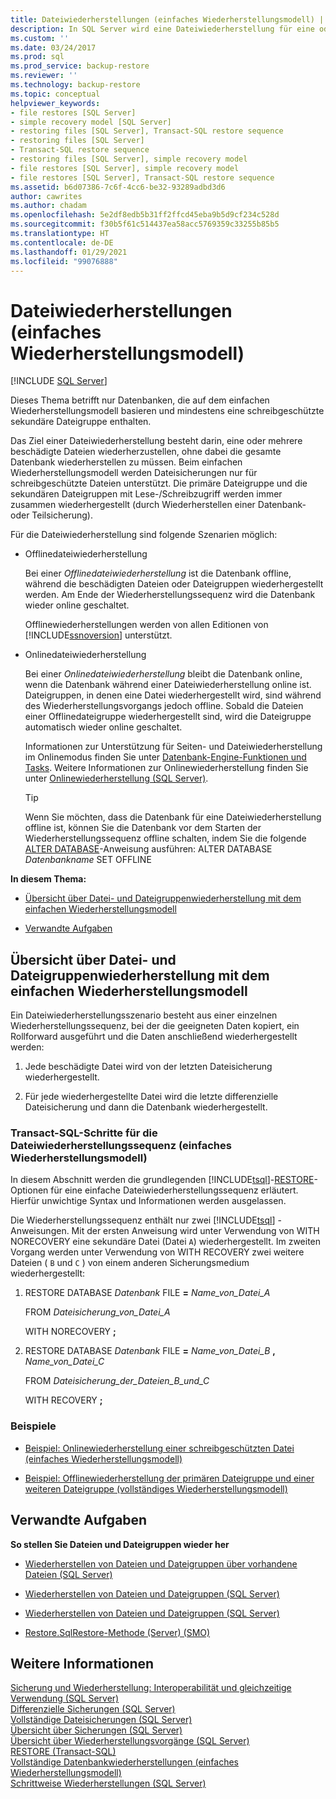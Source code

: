 ```yaml
---
title: Dateiwiederherstellungen (einfaches Wiederherstellungsmodell) | Microsoft-Dokumentation
description: In SQL Server wird eine Dateiwiederherstellung für eine oder mehrere beschädigte Dateien durchgeführt, ohne dass dabei die gesamte Datenbank wiederhergestellt wird.
ms.custom: ''
ms.date: 03/24/2017
ms.prod: sql
ms.prod_service: backup-restore
ms.reviewer: ''
ms.technology: backup-restore
ms.topic: conceptual
helpviewer_keywords:
- file restores [SQL Server]
- simple recovery model [SQL Server]
- restoring files [SQL Server], Transact-SQL restore sequence
- restoring files [SQL Server]
- Transact-SQL restore sequence
- restoring files [SQL Server], simple recovery model
- file restores [SQL Server], simple recovery model
- file restores [SQL Server], Transact-SQL restore sequence
ms.assetid: b6d07386-7c6f-4cc6-be32-93289adbd3d6
author: cawrites
ms.author: chadam
ms.openlocfilehash: 5e2df8edb5b31ff2ffcd45eba9b5d9cf234c528d
ms.sourcegitcommit: f30b5f61c514437ea58acc5769359c33255b85b5
ms.translationtype: HT
ms.contentlocale: de-DE
ms.lasthandoff: 01/29/2021
ms.locfileid: "99076888"
---
```

# <a name="file-restores-simple-recovery-model"></a>Dateiwiederherstellungen (einfaches Wiederherstellungsmodell)
 [!INCLUDE [SQL Server](../../includes/applies-to-version/sqlserver.md)]

  Dieses Thema betrifft nur Datenbanken, die auf dem einfachen Wiederherstellungsmodell basieren und mindestens eine schreibgeschützte sekundäre Dateigruppe enthalten.  
  
 Das Ziel einer Dateiwiederherstellung besteht darin, eine oder mehrere beschädigte Dateien wiederherzustellen, ohne dabei die gesamte Datenbank wiederherstellen zu müssen. Beim einfachen Wiederherstellungsmodell werden Dateisicherungen nur für schreibgeschützte Dateien unterstützt. Die primäre Dateigruppe und die sekundären Dateigruppen mit Lese-/Schreibzugriff werden immer zusammen wiederhergestellt (durch Wiederherstellen einer Datenbank- oder Teilsicherung).  
  
 Für die Dateiwiederherstellung sind folgende Szenarien möglich:  
  
-   Offlinedateiwiederherstellung  
  
     Bei einer *Offlinedateiwiederherstellung* ist die Datenbank offline, während die beschädigten Dateien oder Dateigruppen wiederhergestellt werden. Am Ende der Wiederherstellungssequenz wird die Datenbank wieder online geschaltet.  
  
     Offlinewiederherstellungen werden von allen Editionen von [!INCLUDE[ssnoversion](../../includes/ssnoversion-md.md)] unterstützt.  
  
-   Onlinedateiwiederherstellung  
  
     Bei einer *Onlinedateiwiederherstellung* bleibt die Datenbank online, wenn die Datenbank während einer Dateiwiederherstellung online ist. Dateigruppen, in denen eine Datei wiederhergestellt wird, sind während des Wiederherstellungsvorgangs jedoch offline. Sobald die Dateien einer Offlinedateigruppe wiederhergestellt sind, wird die Dateigruppe automatisch wieder online geschaltet.  
  
     Informationen zur Unterstützung für Seiten- und Dateiwiederherstellung im Onlinemodus finden Sie unter [Datenbank-Engine-Funktionen und Tasks](../../sql-server/what-s-new-in-sql-server-ver15.md). Weitere Informationen zur Onlinewiederherstellung finden Sie unter [Onlinewiederherstellung &#40;SQL Server&#41;](../../relational-databases/backup-restore/online-restore-sql-server.md).  
  
    > [!TIP]  
    >  Wenn Sie möchten, dass die Datenbank für eine Dateiwiederherstellung offline ist, können Sie die Datenbank vor dem Starten der Wiederherstellungssequenz offline schalten, indem Sie die folgende [ALTER DATABASE](../../t-sql/statements/alter-database-transact-sql-set-options.md)-Anweisung ausführen: ALTER DATABASE *Datenbankname* SET OFFLINE  
  
 **In diesem Thema:**  
  
-   [Übersicht über Datei- und Dateigruppenwiederherstellung mit dem einfachen Wiederherstellungsmodell](#Overview)  
  
-   [Verwandte Aufgaben](#RelatedTasks)  
  
##  <a name="overview-of-file-and-filegroup-restore-under-the-simple-recovery-model"></a><a name="Overview"></a> Übersicht über Datei- und Dateigruppenwiederherstellung mit dem einfachen Wiederherstellungsmodell  
 Ein Dateiwiederherstellungsszenario besteht aus einer einzelnen Wiederherstellungssequenz, bei der die geeigneten Daten kopiert, ein Rollforward ausgeführt und die Daten anschließend wiederhergestellt werden:  
  
1.  Jede beschädigte Datei wird von der letzten Dateisicherung wiederhergestellt.  
  
2.  Für jede wiederhergestellte Datei wird die letzte differenzielle Dateisicherung und dann die Datenbank wiederhergestellt.  
  
### <a name="transact-sql-steps-for-file-restore-sequence-simple-recovery-model"></a>Transact-SQL-Schritte für die Dateiwiederherstellungssequenz (einfaches Wiederherstellungsmodell)  
 In diesem Abschnitt werden die grundlegenden [!INCLUDE[tsql](../../includes/tsql-md.md)]-[RESTORE](../../t-sql/statements/restore-statements-transact-sql.md)-Optionen für eine einfache Dateiwiederherstellungssequenz erläutert. Hierfür unwichtige Syntax und Informationen werden ausgelassen.  
  
 Die Wiederherstellungssequenz enthält nur zwei [!INCLUDE[tsql](../../includes/tsql-md.md)] -Anweisungen. Mit der ersten Anweisung wird unter Verwendung von WITH NORECOVERY eine sekundäre Datei (Datei `A`) wiederhergestellt. Im zweiten Vorgang werden unter Verwendung von WITH RECOVERY zwei weitere Dateien ( `B` und `C` ) von einem anderen Sicherungsmedium wiederhergestellt:  
  
1.  RESTORE DATABASE *Datenbank* FILE **=** _Name_von_Datei_A_  
  
     FROM *Dateisicherung_von_Datei_A*  
  
     WITH NORECOVERY **;**  
  
2.  RESTORE DATABASE *Datenbank* FILE **=** _Name_von_Datei_B_ **,** _Name_von_Datei_C_  
  
     FROM *Dateisicherung_der_Dateien_B_und_C*  
  
     WITH RECOVERY **;**  
  
### <a name="examples"></a>Beispiele  
  
-   [Beispiel: Onlinewiederherstellung einer schreibgeschützten Datei &#40;einfaches Wiederherstellungsmodell&#41;](../../relational-databases/backup-restore/example-online-restore-of-a-read-only-file-simple-recovery-model.md)  
  
-   [Beispiel: Offlinewiederherstellung der primären Dateigruppe und einer weiteren Dateigruppe &#40;vollständiges Wiederherstellungsmodell&#41;](../../relational-databases/backup-restore/example-offline-restore-of-primary-and-one-other-filegroup-full-recovery-model.md)  
  
##  <a name="related-tasks"></a><a name="RelatedTasks"></a> Verwandte Aufgaben  
 **So stellen Sie Dateien und Dateigruppen wieder her**  
  
-   [Wiederherstellen von Dateien und Dateigruppen über vorhandene Dateien &#40;SQL Server&#41;](../../relational-databases/backup-restore/restore-files-and-filegroups-over-existing-files-sql-server.md)  
  
-   [Wiederherstellen von Dateien und Dateigruppen &#40;SQL Server&#41;](../../relational-databases/backup-restore/restore-files-and-filegroups-sql-server.md)  
  
-   [Wiederherstellen von Dateien und Dateigruppen &#40;SQL Server&#41;](../../relational-databases/backup-restore/restore-files-and-filegroups-sql-server.md)  
  
-   [Restore.SqlRestore-Methode (Server) (SMO)](/dotnet/api/microsoft.sqlserver.management.smo.restore.sqlrestore)   
  
## <a name="see-also"></a>Weitere Informationen  
 [Sicherung und Wiederherstellung: Interoperabilität und gleichzeitige Verwendung &#40;SQL Server&#41;](../../relational-databases/backup-restore/backup-and-restore-interoperability-and-coexistence-sql-server.md)   
 [Differenzielle Sicherungen &#40;SQL Server&#41;](../../relational-databases/backup-restore/differential-backups-sql-server.md)   
 [Vollständige Dateisicherungen &#40;SQL Server&#41;](../../relational-databases/backup-restore/full-file-backups-sql-server.md)   
 [Übersicht über Sicherungen &#40;SQL Server&#41;](../../relational-databases/backup-restore/backup-overview-sql-server.md)   
 [Übersicht über Wiederherstellungsvorgänge &#40;SQL Server&#41;](../../relational-databases/backup-restore/restore-and-recovery-overview-sql-server.md)   
 [RESTORE &#40;Transact-SQL&#41;](../../t-sql/statements/restore-statements-transact-sql.md)   
 [Vollständige Datenbankwiederherstellungen &#40;einfaches Wiederherstellungsmodell&#41;](../../relational-databases/backup-restore/complete-database-restores-simple-recovery-model.md)   
 [Schrittweise Wiederherstellungen &#40;SQL Server&#41;](../../relational-databases/backup-restore/piecemeal-restores-sql-server.md)  
  

